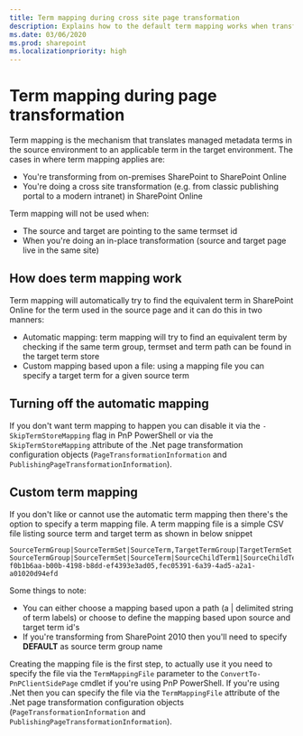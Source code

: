 ```yaml
---
title: Term mapping during cross site page transformation
description: Explains how to the default term mapping works when transforming pages + also explains how to use a custom term mapping file
ms.date: 03/06/2020
ms.prod: sharepoint
ms.localizationpriority: high
---
```


# Term mapping during page transformation

Term mapping is the mechanism that translates managed metadata terms in the source environment to an applicable term in the target environment. The cases in where term mapping applies are:

- You're transforming from on-premises SharePoint to SharePoint Online
- You're doing a cross site transformation (e.g. from classic publishing portal to a modern intranet) in SharePoint Online

Term mapping will not be used when:

- The source and target are pointing to the same termset id
- When you're doing an in-place transformation (source and target page live in the same site)

## How does term mapping work

Term mapping will automatically try to find the equivalent term in SharePoint Online for the term used in the source page and it can do this in two manners:

- Automatic mapping: term mapping will try to find an equivalent term by checking if the same term group, termset and term path can be found in the target term store
- Custom mapping based upon a file: using a mapping file you can specify a target term for a given source term

## Turning off the automatic mapping

If you don't want term mapping to happen you can disable it via the `-SkipTermStoreMapping` flag in PnP PowerShell or via the `SkipTermStoreMapping` attribute of the .Net page transformation configuration objects (`PageTransformationInformation` and `PublishingPageTransformationInformation`).

## Custom term mapping

If you don't like or cannot use the automatic term mapping then there's the option to specify a term mapping file. A term mapping file is a simple CSV file listing source term and target term as shown in below snippet

```Text
SourceTermGroup|SourceTermSet|SourceTerm,TargetTermGroup|TargetTermSet|TargetTerm
SourceTermGroup|SourceTermSet|SourceTerm|SourceChildTerm1|SourceChildTerm2,TargetTermGroup|TargetTermSet|TargetTerm|TargetChildTerm1|TargetChildTerm2
f0b1b6aa-b00b-4198-b8dd-ef4393e3ad05,fec05391-6a39-4ad5-a2a1-a01020d94efd
```

Some things to note:

- You can either choose a mapping based upon a path (a | delimited string of term labels) or choose to define the mapping based upon source and target term id's
- If you're transforming from SharePoint 2010 then you'll need to specify **DEFAULT** as source term group name

Creating the mapping file is the first step, to actually use it you need to specify the file via the `TermMappingFile` parameter to the `ConvertTo-PnPClientSidePage` cmdlet if you're using PnP PowerShell. If you're using .Net then you can specify the file via the  `TermMappingFile` attribute of the .Net page transformation configuration objects (`PageTransformationInformation` and `PublishingPageTransformationInformation`).